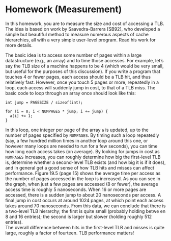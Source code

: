 # Homework (Measurement)

In this homework, you are to measure the size and cost of accessing
a TLB. The idea is based on work by Saavedra-Barrera [SB92], who developed a
simple but beautiful method to measure numerous aspects of cache hierarchies,
all with a very simple user-level program. Read his work for more details.

The basic idea is to access some number of pages within a large datastructure
(e.g., an array) and to time those accesses. For example, let’s say the TLB size
of a machine happens to be 4 (which would be very small, but useful for the
purposes of this discussion). If you write a program that touches 4 or fewer
pages, each access should be a TLB hit, and thus relatively fast. However, once
you touch 5 pages or more, repeatedly in a loop, each access will suddenly jump
in cost, to that of a TLB miss. The basic code to loop through an array once
should look like this:

```
int jump = PAGESIZE / sizeof(int);

for (i = 0; i < NUMPAGES * jump; i += jump) {
  a[i] += 1;
}
```

In this loop, one integer per page of the array `a` is updated, up to the
number of pages specified by `NUMPAGES`. By timing such a loop repeatedly (say,
a few hundred million times in another loop around this one, or however many
loops are needed to run for a few seconds), you can time how long each access
takes (on average). By looking for jumps in cost as `NUMPAGES` increases, you can
roughly determine how big the first-level TLB is, determine whether a
second-level TLB exists (and how big it is if it does), and in general get a
good sense of how TLB hits and misses can affect performance. Figure 19.5 (page
15) shows the average time per access as the number of pages accessed in the
loop is increased. As you can see in the graph, when just a few pages are
accessed (8 or fewer), the average access time is roughly 5 nanoseconds. When 16
or more pages are accessed, there is a sudden jump to about 20 nanoseconds per
access. A final jump in cost occurs at around 1024 pages, at which point each
access takes around 70 nanoseconds. From this data, we can conclude that there
is a two-level TLB hierarchy; the first is quite small (probably holding betwe
en 8 and 16 entries); the second is larger but slower (holding roughly 512
entries).  
The overall difference between hits in the first-level TLB and misses is
quite large, roughly a factor of fourteen. TLB performance matters!
